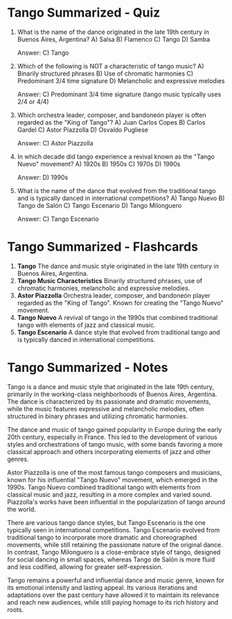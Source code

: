  # Tango Summarized - Quiz

1. What is the name of the dance originated in the late 19th century in Buenos Aires, Argentina?
   A) Salsa
   B) Flamenco
   C) Tango
   D) Samba
   
   Answer: C) Tango
   
2. Which of the following is NOT a characteristic of tango music?
   A) Binarily structured phrases
   B) Use of chromatic harmonies
   C) Predominant 3/4 time signature
   D) Melancholic and expressive melodies
   
   Answer: C) Predominant 3/4 time signature (tango music typically uses 2/4 or 4/4)
   
3. Which orchestra leader, composer, and bandoneón player is often regarded as the "King of Tango"?
   A) Juan Carlos Copes
   B) Carlos Gardel
   C) Astor Piazzolla
   D) Osvaldo Pugliese
   
   Answer: C) Astor Piazzolla
   
4. In which decade did tango experience a revival known as the "Tango Nuevo" movement?
   A) 1920s
   B) 1950s
   C) 1970s
   D) 1990s
   
   Answer: D) 1990s
   
5. What is the name of the dance that evolved from the traditional tango and is typically danced in international competitions?
   A) Tango Nuevo
   B) Tango de Salón
   C) Tango Escenario
   D) Tango Milonguero
   
   Answer: C) Tango Escenario

# Tango Summarized - Flashcards

1. **Tango**
   The dance and music style originated in the late 19th century in Buenos Aires, Argentina.
2. **Tango Music Characteristics**
   Binarily structured phrases, use of chromatic harmonies, melancholic and expressive melodies.
3. **Astor Piazzolla**
   Orchestra leader, composer, and bandoneón player regarded as the "King of Tango". Known for creating the "Tango Nuevo" movement.
4. **Tango Nuevo**
   A revival of tango in the 1990s that combined traditional tango with elements of jazz and classical music.
5. **Tango Escenario**
   A dance style that evolved from traditional tango and is typically danced in international competitions.

# Tango Summarized - Notes

Tango is a dance and music style that originated in the late 19th century, primarily in the working-class neighborhoods of Buenos Aires, Argentina. The dance is characterized by its passionate and dramatic movements, while the music features expressive and melancholic melodies, often structured in binary phrases and utilizing chromatic harmonies.

The dance and music of tango gained popularity in Europe during the early 20th century, especially in France. This led to the development of various styles and orchestrations of tango music, with some bands favoring a more classical approach and others incorporating elements of jazz and other genres.

Astor Piazzolla is one of the most famous tango composers and musicians, known for his influential "Tango Nuevo" movement, which emerged in the 1990s. Tango Nuevo combined traditional tango with elements from classical music and jazz, resulting in a more complex and varied sound. Piazzolla's works have been influential in the popularization of tango around the world.

There are various tango dance styles, but Tango Escenario is the one typically seen in international competitions. Tango Escenario evolved from traditional tango to incorporate more dramatic and choreographed movements, while still retaining the passionate nature of the original dance. In contrast, Tango Milonguero is a close-embrace style of tango, designed for social dancing in small spaces, whereas Tango de Salón is more fluid and less codified, allowing for greater self-expression.

Tango remains a powerful and influential dance and music genre, known for its emotional intensity and lasting appeal. Its various iterations and adaptations over the past century have allowed it to maintain its relevance and reach new audiences, while still paying homage to its rich history and roots.